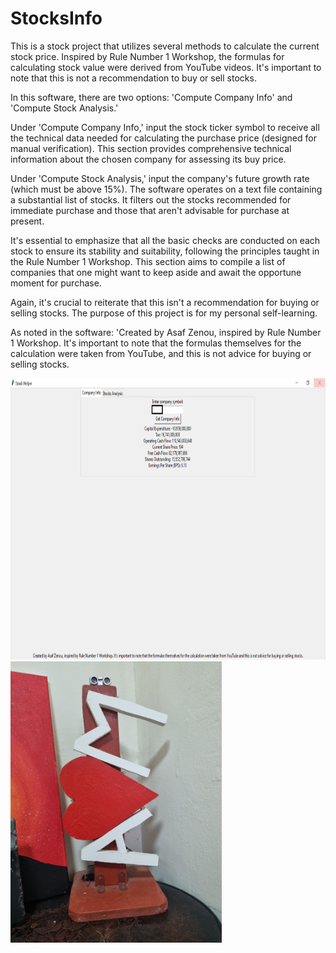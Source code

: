 # StocksInfo
This is a stock project that utilizes several methods to calculate the current stock price. Inspired by Rule Number 1 Workshop, the formulas for calculating stock value were derived from YouTube videos. It's important to note that this is not a recommendation to buy or sell stocks.

In this software, there are two options: 'Compute Company Info' and 'Compute Stock Analysis.'

Under 'Compute Company Info,' input the stock ticker symbol to receive all the technical data needed for calculating the purchase price (designed for manual verification). This section provides comprehensive technical information about the chosen company for assessing its buy price.

Under 'Compute Stock Analysis,' input the company's future growth rate (which must be above 15%). The software operates on a text file containing a substantial list of stocks. It filters out the stocks recommended for immediate purchase and those that aren't advisable for purchase at present.

It's essential to emphasize that all the basic checks are conducted on each stock to ensure its stability and suitability, following the principles taught in the Rule Number 1 Workshop. This section aims to compile a list of companies that one might want to keep aside and await the opportune moment for purchase.

Again, it's crucial to reiterate that this isn't a recommendation for buying or selling stocks. The purpose of this project is for my personal self-learning.

As noted in the software: 'Created by Asaf Zenou, inspired by Rule Number 1 Workshop. It's important to note that the formulas themselves for the calculation were taken from YouTube, and this is not advice for buying or selling stocks.

<img src="https://github.com/asafzenou/StocksInfo/blob/main/photos/CompanyInfo.PNG" height="450">
<img src="https://github.com/asafzenou/GiftForGF/blob/main/final result.jpg" height="450">


